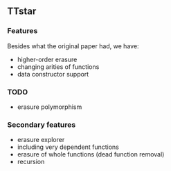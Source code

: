 ## TTstar

### Features

Besides what the original paper had, we have:
* higher-order erasure
* changing arities of functions
* data constructor support

### TODO
* erasure polymorphism

### Secondary features
* erasure explorer
* including very dependent functions
* erasure of whole functions (dead function removal)
* recursion
